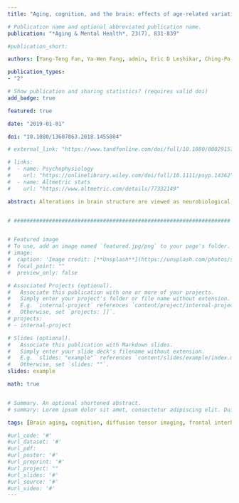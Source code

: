 ```yaml
---
title: "Aging, cognition, and the brain: effects of age-related variation in white matter integrity on neuropsychological function"

# Publication name and optional abbreviated publication name.
publication: "*Aging & Mental Health*, 23(7), 831-839"

#publication_short: 

authors: [Yang-Teng Fan, Ya-Wen Fang, admin, Eric D Leshikar, Ching-Po Lin, Ovid JL Tzeng, Hsu-Wen Huang, Chih-Mao Huang]

publication_types:
- "2"

# Show publication and sharing statistics? (requires valid doi)
add_badge: true

featured: true

date: "2019-01-01"

doi: "10.1080/13607863.2018.1455804"

# external_link: "https://www.tandfonline.com/doi/full/10.1080/00029157.2016.1225252"

# links: 
#  - name: Psychophysiology
#    url: "https://onlinelibrary.wiley.com/doi/full/10.1111/psyp.14362"
#  - name: Altmetric stats
#    url: "https://www.altmetric.com/details/77332149"

abstract: Alterations in brain structure are viewed as neurobiological indicators which are closely tied to cognitive changes in healthy human aging. The current study used diffusion tensor imaging (DTI) tractography to investigate the relationship between age, brain variation in white matter (WM) integrity, and cognitive function. Sixteen younger adults (aged 20–28 years) and 18 healthy older adults (aged 60–75 years) underwent DTI scanning and a standardized battery of neuropsychological measures. Behaviorally, older adults exhibited poorer performance on multiple cognitive measures compared to younger adults. At the neural level, the effects of aging on theWM integrity were evident within interhemispheric (the anterior portion of corpus callosum) and transverse (the right uncinate fasciculus) fibers of the frontal regions, and the cingulum-angular fibers. Our correlation results showed that age-related WM differentially influenced cognitive function, with increased fractional anisotropy values in both the anterior corpus callosum and the right cingulum/angular fibers positively correlated with performance on the visuospatial task in older adults. Moreover, mediation analysis further revealed that the WM tract integrity of the frontal interhemspheric fibers was a significant mediator of age–visuospatial performance relation in older adults, but not in younger adults. These findings support the vulnerability of the frontal WM fibers to normal aging and push forward our understanding of cognitive aging by providing a more integrative view of the neural basis of linkages among aging, cognition, and brain.


# ####################################################################


# Featured image
# To use, add an image named `featured.jpg/png` to your page's folder. 
# image:
#  caption: 'Image credit: [**Unsplash**](https://unsplash.com/photos/s9CC2SKySJM)'
#  focal_point: ""
#  preview_only: false

# Associated Projects (optional).
#   Associate this publication with one or more of your projects.
#   Simply enter your project's folder or file name without extension.
#   E.g. `internal-project` references `content/project/internal-project/index.md`.
#   Otherwise, set `projects: []`.
# projects:
# - internal-project

# Slides (optional).
#   Associate this publication with Markdown slides.
#   Simply enter your slide deck's filename without extension.
#   E.g. `slides: "example"` references `content/slides/example/index.md`.
#   Otherwise, set `slides: ""`.
slides: example

math: true


# Summary. An optional shortened abstract.
# summary: Lorem ipsum dolor sit amet, consectetur adipiscing elit. Duis posuere tellus ac convallis placerat. Proin tincidunt magna sed ex sollicitudin condimentum.

tags: [Brain aging, cognition, diffusion tensor imaging, frontal interhemispheric fibers, visuospatial ability]

#url_code: '#'
#url_dataset: '#'
#url_pdf: 
#url_poster: '#'
#url_preprint: '#'
#url_project: ""
#url_slides: '#'
#url_source: '#'
#url_video: '#'
---
```

